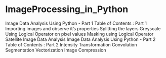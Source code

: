 # ImageProcessing_in_Python
Image Data Analysis Using Python - Part 1 Table of Contents : Part 1  Importing images and observe it’s properties Splitting the layers Greyscale Using Logical Operator on pixel values Masking using Logical Operator Satellite Image Data Analysis Image Data Analysis Using Python - Part 2 Table of Contents : Part 2  Intensity Transformation Convolution Segmentation Vectorization Image Compression
